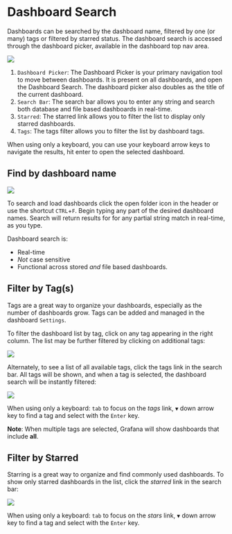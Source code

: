 # Dashboard Search

Dashboards can be searched by the dashboard name, filtered by one (or many) tags or filtered by starred status. The dashboard search is accessed through the dashboard picker, available in the dashboard top nav area.

<img class="no-shadow" src="/img/docs/v2/dashboard_search.png">

1. `Dashboard Picker`: The Dashboard Picker is your primary navigation tool to move between dashboards. It is present on all dashboards, and open the Dashboard Search. The dashboard picker also doubles as the title of the current dashboard.
2. `Search Bar`: The search bar allows you to enter any string and search both database and file based dashboards in real-time.
3. `Starred`: The starred link allows you to filter the list to display only starred dashboards.
4. `Tags`: The tags filter allows you to filter the list by dashboard tags.

When using only a keyboard, you can use your keyboard arrow keys to navigate the results, hit enter to open the selected dashboard.

## Find by dashboard name

<img class="no-shadow" src="/img/docs/v2/dashboard_search_text.gif">

To search and load dashboards click the open folder icon in the header or use the shortcut `CTRL`+`F`. Begin typing any part of the desired dashboard names. Search will return results for for any partial string match in real-time, as you type.

Dashboard search is:
- Real-time
- *Not* case sensitive
- Functional across stored *and* file based dashboards.

## Filter by Tag(s)

Tags are a great way to organize your dashboards, especially as the number of dashboards grow. Tags can be added and managed in the dashboard `Settings`.

To filter the dashboard list by tag, click on any tag appearing in the right column. The list may be further filtered by clicking on additional tags:

<img class="no-shadow" src="/img/docs/v2/dashboard_search_tag_filtering.gif">

Alternately, to see a list of all available tags, click the tags link in the search bar. All tags will be shown, and when a tag is selected, the dashboard search will be instantly filtered:

<img class="no-shadow" src="/img/docs/v2/dashboard_search_tags_all_filtering.gif">

When using only a keyboard: `tab` to focus on the *tags* link, `▼` down arrow key to find a tag and select with the `Enter` key.

**Note**: When multiple tags are selected, Grafana will show dashboards that include **all**.


## Filter by Starred

Starring is a great way to organize and find commonly used dashboards. To show only starred dashboards in the list, click the *starred* link in the search bar:

<img class="no-shadow" src="/img/docs/v2/dashboard_search_starred_filtering.gif">

When using only a keyboard: `tab` to focus on the *stars* link, `▼` down arrow key to find a tag and select with the `Enter` key.

